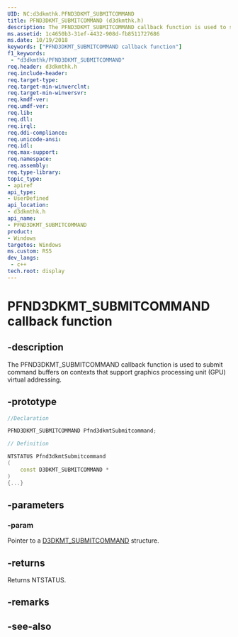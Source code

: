 ```yaml
---
UID: NC:d3dkmthk.PFND3DKMT_SUBMITCOMMAND
title: PFND3DKMT_SUBMITCOMMAND (d3dkmthk.h)
description: The PFND3DKMT_SUBMITCOMMAND callback function is used to submit command buffers on contexts that support graphics processing unit (GPU) virtual addressing.
ms.assetid: 1c4650b3-31ef-4432-908d-fb8511727686
ms.date: 10/19/2018
keywords: ["PFND3DKMT_SUBMITCOMMAND callback function"]
f1_keywords:
 - "d3dkmthk/PFND3DKMT_SUBMITCOMMAND"
req.header: d3dkmthk.h
req.include-header:
req.target-type:
req.target-min-winverclnt:
req.target-min-winversvr:
req.kmdf-ver:
req.umdf-ver:
req.lib:
req.dll:
req.irql: 
req.ddi-compliance:
req.unicode-ansi:
req.idl:
req.max-support:
req.namespace:
req.assembly:
req.type-library: 
topic_type: 
- apiref
api_type: 
- UserDefined
api_location: 
- d3dkmthk.h
api_name: 
- PFND3DKMT_SUBMITCOMMAND
product:
- Windows
targetos: Windows
ms.custom: RS5
dev_langs:
 - c++
tech.root: display
---
```


# PFND3DKMT_SUBMITCOMMAND callback function

## -description

The PFND3DKMT_SUBMITCOMMAND callback function is used to submit command buffers on contexts that support graphics processing unit (GPU) virtual addressing.

## -prototype

```cpp
//Declaration

PFND3DKMT_SUBMITCOMMAND Pfnd3dkmtSubmitcommand; 

// Definition

NTSTATUS Pfnd3dkmtSubmitcommand 
(
	const D3DKMT_SUBMITCOMMAND *
)
{...}

```

## -parameters

### -param  

Pointer to a [D3DKMT_SUBMITCOMMAND](ns-d3dkmthk-_d3dkmt_submitcommand.md) structure.

## -returns

Returns NTSTATUS.


## -remarks




## -see-also
